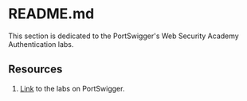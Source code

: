 # README.md

This section is dedicated to the PortSwigger's Web Security Academy Authentication labs.

## Resources

1. [Link](https://portswigger.net/web-security/authentication) to the labs on PortSwigger.
